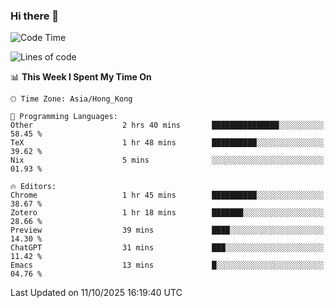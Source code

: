 ### Hi there 👋

<!--
**nicehiro/nicehiro** is a ✨ _special_ ✨ repository because its `README.md` (this file) appears on your GitHub profile.

Here are some ideas to get you started:

- 🔭 I’m currently working on ...
- 🌱 I’m currently learning ...
- 👯 I’m looking to collaborate on ...
- 🤔 I’m looking for help with ...
- 💬 Ask me about ...
- 📫 How to reach me: ...
- 😄 Pronouns: ...
- ⚡ Fun fact: ...
-->

<!--START_SECTION:waka-->
![Code Time](http://img.shields.io/badge/Code%20Time-1%2C124%20hrs%2024%20mins-blue)

![Lines of code](https://img.shields.io/badge/From%20Hello%20World%20I%27ve%20Written-1.9%20million%20lines%20of%20code-blue)

📊 **This Week I Spent My Time On** 

```text
🕑︎ Time Zone: Asia/Hong_Kong

💬 Programming Languages: 
Other                    2 hrs 40 mins       ███████████████░░░░░░░░░░   58.45 % 
TeX                      1 hr 48 mins        ██████████░░░░░░░░░░░░░░░   39.62 % 
Nix                      5 mins              ░░░░░░░░░░░░░░░░░░░░░░░░░   01.93 % 

🔥 Editors: 
Chrome                   1 hr 45 mins        ██████████░░░░░░░░░░░░░░░   38.67 % 
Zotero                   1 hr 18 mins        ███████░░░░░░░░░░░░░░░░░░   28.66 % 
Preview                  39 mins             ████░░░░░░░░░░░░░░░░░░░░░   14.30 % 
ChatGPT                  31 mins             ███░░░░░░░░░░░░░░░░░░░░░░   11.42 % 
Emacs                    13 mins             █░░░░░░░░░░░░░░░░░░░░░░░░   04.76 % 
```


 Last Updated on 11/10/2025 16:19:40 UTC
<!--END_SECTION:waka-->
